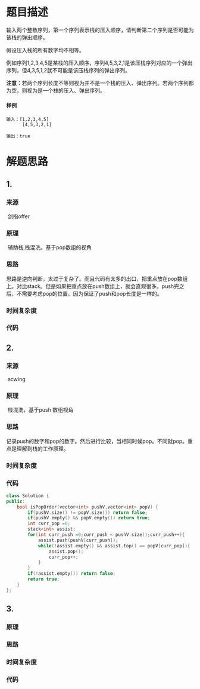 # 题目描述

输入两个整数序列，第一个序列表示栈的压入顺序，请判断第二个序列是否可能为该栈的弹出顺序。

假设压入栈的所有数字均不相等。

例如序列1,2,3,4,5是某栈的压入顺序，序列4,5,3,2,1是该压栈序列对应的一个弹出序列，但4,3,5,1,2就不可能是该压栈序列的弹出序列。

**注意**：若两个序列长度不等则视为并不是一个栈的压入、弹出序列。若两个序列都为空，则视为是一个栈的压入、弹出序列。

#### 样例

```
输入：[1,2,3,4,5]
      [4,5,3,2,1]

输出：true
```

# 解题思路

## 1.

### 来源	

​	剑指offer

### 原理

​	辅助栈,栈混洗。基于pop数组的视角

### 思路

​	思路是逆向判断，太过于复杂了。而且代码有太多的出口，把重点放在pop数组上。对比stack。但是如果把重点放在push数组上，就会直观很多。push完之后，不需要考虑pop的位置。因为保证了push和pop长度是一样的。

### 时间复杂度

### 代码



## 2.

### 来源

​	acwing

### 原理

​	栈混洗，基于push 数组视角

### 思路

​	记录push的数字和pop的数字。然后进行比较，当相同时候pop。不同就pop。重点是理解到栈的工作原理。

### 时间复杂度

### 代码

```cpp
class Solution {
public:
    bool isPopOrder(vector<int> pushV,vector<int> popV) {
        if(pushV.size() != popV.size()) return false;
        if(pushV.empty() && popV.empty()) return true;
        int curr_pop =0;
        stack<int> assist;
        for(int curr_push =0;curr_push < pushV.size();curr_push++){
            assist.push(pushV[curr_push]);
            while(!assist.empty() && assist.top() == popV[curr_pop]){
                assist.pop();
                curr_pop++;
            }
        }
        if(!assist.empty()) return false;
        return true;
    }
};
```



## 3.

### 原理

### 思路

### 时间复杂度

### 代码
